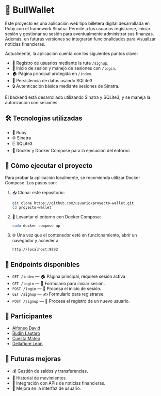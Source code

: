 # 🐂 BullWallet

Este proyecto es una aplicación web tipo billetera digital desarrollada en Ruby con el framework Sinatra. Permite a los usuarios registrarse, iniciar sesión y gestionar su sesión para eventualmente administrar sus finanzas. Además, en futuras versiones se integrarán funcionalidades para visualizar noticias financieras.

Actualmente, la aplicación cuenta con los siguientes puntos clave:

- 🔐 Registro de usuarios mediante la ruta `/signup`.
- 🔑 Inicio de sesión y manejo de sesiones con `/login`.
- 🏠 Página principal protegida en `/index`.
- 💾 Persistencia de datos usando SQLite3.
- 🔒 Autenticación básica mediante sesiones de Sinatra.

El backend está desarrollado utilizando Sinatra y SQLite3, y se maneja la autorización con sesiones.

## 🛠 Tecnologías utilizadas

- 💎 Ruby
- 🌐 Sinatra
- 🗄 SQLite3
- 🐳 Docker y Docker Compose para la ejecución del entorno

## 🚀 Cómo ejecutar el proyecto

Para probar la aplicación localmente, se recomienda utilizar Docker Compose. Los pasos son:

1. 📥 Clonar este repositorio:

    ```bash
    git clone https://github.com/usuario/proyecto-wallet.git
    cd proyecto-wallet
    ```

2. 🐳 Levantar el entorno con Docker Compose:

    ```bash
    sudo docker compose up
    ```

3. 🌐 Una vez que el contenedor esté en funcionamiento, abrir un navegador y acceder a:

    ```
    http://localhost:9292
    ```

## 📡 Endpoints disponibles

- `GET /index` — 🏠 Página principal, requiere sesión activa.
- `GET /login` — 🔐 Formulario para iniciar sesión.
- `POST /login` — 🔑 Procesa el inicio de sesión.
- `GET /signup` — ✍️ Formulario para registrarse.
- `POST /signup` — 📝 Procesa el registro de un nuevo usuario.

## 👥 Participantes

- [Alfonso David](https://github.com/Dvalfonso)
- [Budin Lautaro](https://github.com/Lautarobudin)
- [Cuesta Mateo](https://github.com/MateoCuesta)
- [Dellafiore Leon](https://github.com/Leonidas314)

## 🔮 Futuras mejoras

- 💰 Gestión de saldos y transferencias.
- 📜 Historial de movimientos.
- 📰 Integración con APIs de noticias financieras.
- 🎨 Mejora en la interfaz de usuario.
